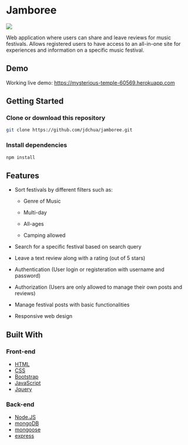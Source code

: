 # Jamboree
<img src="https://i.lensdump.com/i/iYsjHv.png">

Web application where users can share and leave reviews for music festivals.  Allows registered users to have access to an all-in-one site for experiences and information on a specific music festival.

## Demo
Working live demo: https://mysterious-temple-60569.herokuapp.com

## Getting Started

### Clone or download this repository
```sh
git clone https://github.com/jdchua/jamboree.git
```

### Install dependencies
```sh
npm install
```

## Features

* Sort festivals by different filters such as:

  * Genre of Music
  
  * Multi-day
  
  * All-ages
  
  * Camping allowed
  
* Search for a specific festival based on search query

* Leave a text review along with a rating (out of 5 stars)

* Authentication (User login or registeration with username and password)
  
* Authorization (Users are only allowed to manage their own posts and reviews)

* Manage festival posts with basic functionalities 

* Responsive web design

## Built With
### Front-end
* [HTML](https://developer.mozilla.org/en-US/docs/Learn/HTML)
* [CSS](https://developer.mozilla.org/en-US/docs/Web/CSS/CSS3)
* [Bootstrap](https://getbootstrap.com/docs/3.3/)
* [JavaScript](https://developer.mozilla.org/en-US/docs/Web/JavaScript)
* [Jquery](https://jquery.com/)

### Back-end
* [Node.JS](https://nodejs.org/en/)
* [mongoDB](https://www.mongodb.com/)
* [mongoose](https://mongoosejs.com/)
* [express](https://expressjs.com/)
